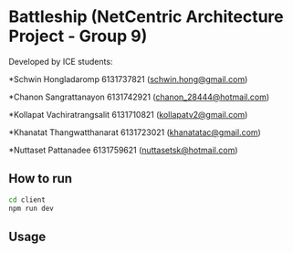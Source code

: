 # Battleship (NetCentric Architecture Project - Group 9)

Developed by ICE students:

*Schwin Hongladaromp 6131737821 (schwin.hong@gmail.com)

*Chanon Sangrattanayon 6131742921 (chanon_28444@hotmail.com)

*Kollapat Vachiratrangsalit 6131710821 (kollapatv2@gmail.com)

*Khanatat Thangwatthanarat 6131723021 (khanatatac@gmail.com)

*Nuttaset Pattanadee 6131759621 (nuttasetsk@hotmail.com)

## How to run

```bash
cd client
npm run dev
```

## Usage
